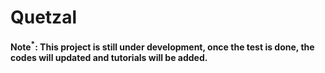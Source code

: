 # Quetzal
**Note$^*$: This project is still under development, once the test is done, the codes will updated and tutorials will be added.**
